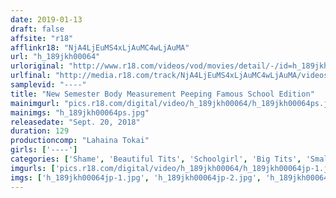 ```yaml
---
date: 2019-01-13
draft: false
affsite: "r18"
afflinkr18: "NjA4LjEuMS4xLjAuMC4wLjAuMA"
url: "h_189jkh00064"
urloriginal: "http://www.r18.com/videos/vod/movies/detail/-/id=h_189jkh00064"
urlfinal: "http://media.r18.com/track/NjA4LjEuMS4xLjAuMC4wLjAuMA/videos/vod/movies/detail/-/id=h_189jkh00064"
samplevid: "----"
title: "New Semester Body Measurement Peeping Famous School Edition"
mainimgurl: "pics.r18.com/digital/video/h_189jkh00064/h_189jkh00064ps.jpg"
mainimgs: "h_189jkh00064ps.jpg"
releasedate: "Sept. 20, 2018"
duration: 129
productioncomp: "Lahaina Tokai"
girls: ['----']
categories: ['Shame', 'Beautiful Tits', 'Schoolgirl', 'Big Tits', 'Small Tits', 'Voyeur']
imgurls: ['pics.r18.com/digital/video/h_189jkh00064/h_189jkh00064jp-1.jpg', 'pics.r18.com/digital/video/h_189jkh00064/h_189jkh00064jp-2.jpg', 'pics.r18.com/digital/video/h_189jkh00064/h_189jkh00064jp-3.jpg', 'pics.r18.com/digital/video/h_189jkh00064/h_189jkh00064jp-4.jpg', 'pics.r18.com/digital/video/h_189jkh00064/h_189jkh00064jp-5.jpg', 'pics.r18.com/digital/video/h_189jkh00064/h_189jkh00064jp-6.jpg', 'pics.r18.com/digital/video/h_189jkh00064/h_189jkh00064jp-7.jpg', 'pics.r18.com/digital/video/h_189jkh00064/h_189jkh00064jp-8.jpg', 'pics.r18.com/digital/video/h_189jkh00064/h_189jkh00064jp-9.jpg', 'pics.r18.com/digital/video/h_189jkh00064/h_189jkh00064jp-10.jpg', 'pics.r18.com/digital/video/h_189jkh00064/h_189jkh00064jp-11.jpg', 'pics.r18.com/digital/video/h_189jkh00064/h_189jkh00064jp-12.jpg', 'pics.r18.com/digital/video/h_189jkh00064/h_189jkh00064jp-13.jpg', 'pics.r18.com/digital/video/h_189jkh00064/h_189jkh00064jp-14.jpg', 'pics.r18.com/digital/video/h_189jkh00064/h_189jkh00064jp-15.jpg', 'pics.r18.com/digital/video/h_189jkh00064/h_189jkh00064jp-16.jpg', 'pics.r18.com/digital/video/h_189jkh00064/h_189jkh00064jp-17.jpg', 'pics.r18.com/digital/video/h_189jkh00064/h_189jkh00064jp-18.jpg', 'pics.r18.com/digital/video/h_189jkh00064/h_189jkh00064jp-19.jpg', 'pics.r18.com/digital/video/h_189jkh00064/h_189jkh00064jp-20.jpg']
imgs: ['h_189jkh00064jp-1.jpg', 'h_189jkh00064jp-2.jpg', 'h_189jkh00064jp-3.jpg', 'h_189jkh00064jp-4.jpg', 'h_189jkh00064jp-5.jpg', 'h_189jkh00064jp-6.jpg', 'h_189jkh00064jp-7.jpg', 'h_189jkh00064jp-8.jpg', 'h_189jkh00064jp-9.jpg', 'h_189jkh00064jp-10.jpg', 'h_189jkh00064jp-11.jpg', 'h_189jkh00064jp-12.jpg', 'h_189jkh00064jp-13.jpg', 'h_189jkh00064jp-14.jpg', 'h_189jkh00064jp-15.jpg', 'h_189jkh00064jp-16.jpg', 'h_189jkh00064jp-17.jpg', 'h_189jkh00064jp-18.jpg', 'h_189jkh00064jp-19.jpg', 'h_189jkh00064jp-20.jpg']
---
```

